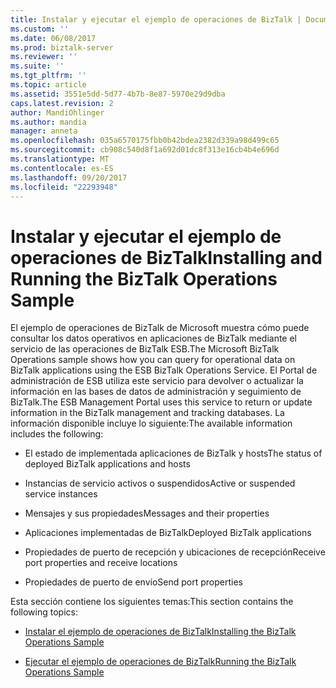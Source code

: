 ```yaml
---
title: Instalar y ejecutar el ejemplo de operaciones de BizTalk | Documentos de Microsoft
ms.custom: ''
ms.date: 06/08/2017
ms.prod: biztalk-server
ms.reviewer: ''
ms.suite: ''
ms.tgt_pltfrm: ''
ms.topic: article
ms.assetid: 3551e5dd-5d77-4b7b-8e87-5970e29d9dba
caps.latest.revision: 2
author: MandiOhlinger
ms.author: mandia
manager: anneta
ms.openlocfilehash: 035a6570175fbb0b42bdea2382d339a98d499c65
ms.sourcegitcommit: cb908c540d8f1a692d01dc8f313e16cb4b4e696d
ms.translationtype: MT
ms.contentlocale: es-ES
ms.lasthandoff: 09/20/2017
ms.locfileid: "22293948"
---
```

# <a name="installing-and-running-the-biztalk-operations-sample"></a><span data-ttu-id="2e0de-102">Instalar y ejecutar el ejemplo de operaciones de BizTalk</span><span class="sxs-lookup"><span data-stu-id="2e0de-102">Installing and Running the BizTalk Operations Sample</span></span>
<span data-ttu-id="2e0de-103">El ejemplo de operaciones de BizTalk de Microsoft muestra cómo puede consultar los datos operativos en aplicaciones de BizTalk mediante el servicio de las operaciones de BizTalk ESB.</span><span class="sxs-lookup"><span data-stu-id="2e0de-103">The Microsoft BizTalk Operations sample shows how you can query for operational data on BizTalk applications using the ESB BizTalk Operations Service.</span></span> <span data-ttu-id="2e0de-104">El Portal de administración de ESB utiliza este servicio para devolver o actualizar la información en las bases de datos de administración y seguimiento de BizTalk.</span><span class="sxs-lookup"><span data-stu-id="2e0de-104">The ESB Management Portal uses this service to return or update information in the BizTalk management and tracking databases.</span></span> <span data-ttu-id="2e0de-105">La información disponible incluye lo siguiente:</span><span class="sxs-lookup"><span data-stu-id="2e0de-105">The available information includes the following:</span></span>  
  
-   <span data-ttu-id="2e0de-106">El estado de implementada aplicaciones de BizTalk y hosts</span><span class="sxs-lookup"><span data-stu-id="2e0de-106">The status of deployed BizTalk applications and hosts</span></span>  
  
-   <span data-ttu-id="2e0de-107">Instancias de servicio activos o suspendidos</span><span class="sxs-lookup"><span data-stu-id="2e0de-107">Active or suspended service instances</span></span>  
  
-   <span data-ttu-id="2e0de-108">Mensajes y sus propiedades</span><span class="sxs-lookup"><span data-stu-id="2e0de-108">Messages and their properties</span></span>  
  
-   <span data-ttu-id="2e0de-109">Aplicaciones implementadas de BizTalk</span><span class="sxs-lookup"><span data-stu-id="2e0de-109">Deployed BizTalk applications</span></span>  
  
-   <span data-ttu-id="2e0de-110">Propiedades de puerto de recepción y ubicaciones de recepción</span><span class="sxs-lookup"><span data-stu-id="2e0de-110">Receive port properties and receive locations</span></span>  
  
-   <span data-ttu-id="2e0de-111">Propiedades de puerto de envío</span><span class="sxs-lookup"><span data-stu-id="2e0de-111">Send port properties</span></span>  
  
 <span data-ttu-id="2e0de-112">Esta sección contiene los siguientes temas:</span><span class="sxs-lookup"><span data-stu-id="2e0de-112">This section contains the following topics:</span></span>  
  
-   [<span data-ttu-id="2e0de-113">Instalar el ejemplo de operaciones de BizTalk</span><span class="sxs-lookup"><span data-stu-id="2e0de-113">Installing the BizTalk Operations Sample</span></span>](../esb-toolkit/installing-the-biztalk-operations-sample.md)  
  
-   [<span data-ttu-id="2e0de-114">Ejecutar el ejemplo de operaciones de BizTalk</span><span class="sxs-lookup"><span data-stu-id="2e0de-114">Running the BizTalk Operations Sample</span></span>](../esb-toolkit/running-the-biztalk-operations-sample.md)